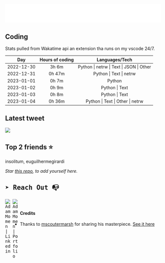 
![test image size](/assets/welcome_message.gif)

## Coding
Stats pulled from Wakatime api an extension tha runs on my vscode 24/7.

|Day|Hours of coding|Languages/Tech|
|:-:|:-:|:-:|
|2022-12-30|3h 6m|Python &#124; netrw &#124; Text &#124; JSON &#124; Other|
|2022-12-31|0h 47m|Python &#124; Text &#124; netrw|
|2023-01-01|0h 7m|Python|
|2023-01-02|0h 9m|Python &#124; Text|
|2023-01-03|0h 8m|Python &#124; Text|
|2023-01-04|0h 36m|Python &#124; Text &#124; Other &#124; netrw|

## Latest tweet
[<img src="<tweet-image-url>" width="400">](<tweet-url>)

## Top 2 friends ⭐️
insolitum, euguilhermegirardi

*Star [this repo](https://github.com/AdamMomen/AdamMomen), to add yourself here.*


<samp>

## ➤ Reach Out :mailbox_with_no_mail:

>
  <a href="https://www.linkedin.com/in/adam-momen-99596275/">
     <img align="left" alt="Adam Momen | Linkedin" width="24px" src="./assets/Linkedin.svg" />
   </a>

   <a href="https://adammomen.com/">
     <img align="left" alt="Adam Momen | Portfolio" width="24px" src="./assets/web.svg" />
   </a>

</samp>

<br>

#### Credits
* Thanks to [mscoutermarsh](https://github.com/mscoutermarsh) for sharing his masterpiece. [See it here](https://github.com/mscoutermarsh/mscoutermarsh)